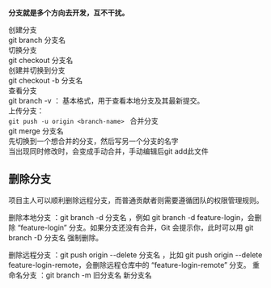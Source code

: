 **分支就是多个方向去开发，互不干扰。**
 
创建分支  
git branch 分支名   
切换分支  
git checkout 分支名   
创建并切换到分支  
git checkout -b 分支名   
查看分支  
git branch -v ：
基本格式，用于查看本地分支及其最新提交。   
上传分支：  
`git push -u origin <branch-name> `
合并分支  
git merge 分支名  
先切换到一个想合并的分支，然后写另一个分支的名字  
当出现同时修改时，会变成手动合并，手动编辑后git add此文件

## 删除分支
 
项目主人可以顺利删除远程分支，而普通贡献者则需要遵循团队的权限管理规则。
 
删除本地分支 ：git branch -d 分支名 ，例如 git branch -d feature-login，会删除 “feature-login” 分支。如果分支还没有合并，Git 会提示你，此时可以用 git branch -D 分支名 强制删除。
 
删除远程分支 ：git push origin --delete 分支名 ，比如 git push origin --delete feature-login-remote，会删除远程仓库中的 “feature-login-remote” 分支。   重命名分支 ：git branch -m 旧分支名 新分支名